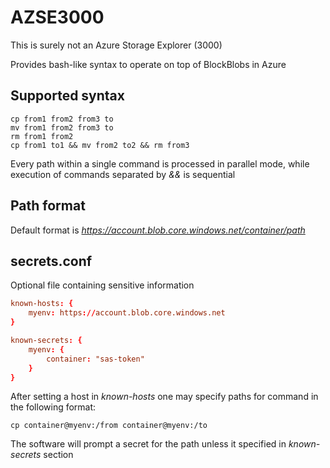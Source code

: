 # AZSE3000
This is surely not an Azure Storage Explorer (3000)

Provides bash-like syntax to operate on top of BlockBlobs in Azure

## Supported syntax
```
cp from1 from2 from3 to
mv from1 from2 from3 to
rm from1 from2
cp from1 to1 && mv from2 to2 && rm from3
```
 
Every path within a single command is processed in parallel mode, while execution 
of commands separated by *&&* is sequential
 
## Path format
Default format is *https://account.blob.core.windows.net/container/path*

## secrets.conf
Optional file containing sensitive information
```conf
known-hosts: {
    myenv: https://account.blob.core.windows.net
}

known-secrets: {
    myenv: {
        container: "sas-token"
    }
}
```

After setting a host in *known-hosts* one may specify paths for command in the
following format:
```
cp container@myenv:/from container@myenv:/to
```

The software will prompt a secret for the path unless it specified 
in *known-secrets* section